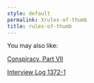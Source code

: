 ```yaml
---
style: default
permalink: Xrules-of-thumb
title: rules-of-thumb
---
```

You may also like:

[Conspiracy, Part VII](http://scp-wiki.net/conspiracy-part-vii)

[Interview Log 1372-1](http://scp-wiki.net/interview-log-1372-1)
